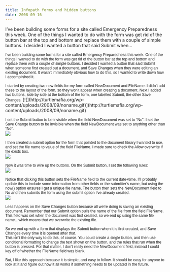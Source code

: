 ```yaml
---
title: Infopath forms and hidden buttons
date: 2008-09-16
---
```


I’ve been building some forms for a site called Emergency Preparedness this week. One of the things I wanted to do with the form was get rid of the button bar at the top and bottom and replace them with a couple of simple buttons. I decided I wanted a button that said Submit when…


<!-- end -->

<span style="font-family:sans-serif;font-size:85%;">I’ve been building som</span><span style="font-family:sans-serif;font-size:85%;">e forms for a site called Emergency Preparedness this week. One of the things I wanted to do with the form was get rid of the button bar at the top and bottom and replac</span><span style="font-family:sans-serif;font-size:85%;">e them with a couple of simple buttons. I decided I wanted a button that said Submit when someone first created out a document, and Save Changes when they were editing an existing document. It wasn’t immediately obvious how to do this, so I wanted to write down how I accomplished it.</span>

<div dir="ltr">
<div><span style="font-family:sans-serif;font-size:85%;">I started by creating two new fields for my form called NewDocument and FileName.  I didn’t add these to the layout of the form, so they won’t appear when creating a document.  Next I added two buttons, side by side at the bottom of the form, one labelled Submit, the other Save Changes.</span>  
[![](http://turtlemafia.org/wp-content/uploads/2008/09/noname.gif)](http://turtlemafia.org/wp-content/uploads/2008/09/noname.gif)

<span style="font-family:sans-serif;font-size:85%;">I set the Submit button to be invisible when the field NewDocument was</span><span style="font-family:sans-serif;font-size:85%;"> set to “No”. I set the Sav</span><span style="font-family:sans-serif;font-size:85%;">e Change button to be invisible when the field NewDocument was set to anything other than “No”.</span>  
[![](http://turtlemafia.org/wp-content/uploads/2008/09/2-300x61.gif)](http://turtlemafia.org/wp-content/uploads/2008/09/2.gif)

<span style="font-family:sans-serif;font-size:85%;">I then created a submit option for the form that pointed to the document library I wanted to use, and set the file name to value of the field FileName. I made sure to check the Allow overwrite if file exists box.</span>  
[![](http://turtlemafia.org/wp-content/uploads/2008/09/3-300x81.gif)](http://turtlemafia.org/wp-content/uploads/2008/09/3.gif)

<span style="font-family:sans-serif;font-size:85%;">Now it was time to wire up the buttons. On the Submit button, I set the following </span><span style="font-family:sans-serif;font-size:85%;">rules:</span>  
[![](http://turtlemafia.org/wp-content/uploads/2008/09/4.gif)](http://turtlemafia.org/wp-content/uploads/2008/09/4.gif)

<span style="font-family:sans-serif;font-size:85%;">Notice that clicking this button sets the FileName field to the current date+time. I’ll probably up</span><span style="font-family:sans-serif;font-size:85%;">date this to include some information from other fields or the submitter’s name, but using the now() option ensures I get a unique file name. The button then sets the NewDocument field to No and then submits the form using the submit option I’ve already created.</span>  
[![](http://turtlemafia.org/wp-content/uploads/2008/09/5.gif)](http://turtlemafia.org/wp-content/uploads/2008/09/5.gif)

<span style="font-family:sans-serif;font-size:85%;">Less happens on the Save Changes button because all we’re doing is saving an existing document. Remember that our Submit option pulls the name of the file from the field FileName. This field was set when the document was first created, so we end up using the same file name…which means that we overwrite the existing file.</span>

<span style="font-family:sans-serif;font-size:85%;">So we end up with a form that displays the Submit button when it is first created, and Save Changes every time it is opened after that. </span>  
<span style="font-family:sans-serif;font-size:85%;">This isn’t the only way to do this, of course. You could create a single button, and then use conditional formatting to change the text shown on the button, and the rules that run when the button is pressed. For that matter, I don’t really need the NewDocument field, instead I could key off of whether the FileName field was blank. </span>

<span style="font-family:sans-serif;font-size:85%;">But, I like this approach because it is simple, and easy to follow.  It should be easy for anyone to look at it and figure out how it all works if something needs to be updated in the future.</span></div>


</div>

